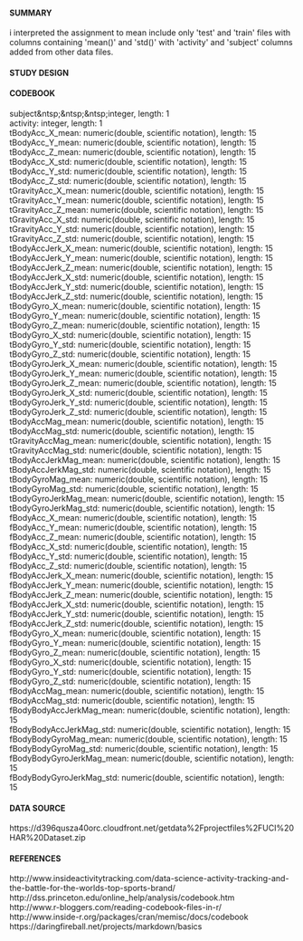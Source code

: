  
<h4>SUMMARY</h4>  
i interpreted the assignment to mean include only 'test' and 'train' files with columns containing
'mean()' and 'std()' with 'activity' and 'subject' columns added from other data files.
 
<h4>STUDY DESIGN</h4>  
 
 
<h4>CODEBOOK</h4>  

 subject&ntsp;&ntsp;&ntsp;integer, length: 1  
 activity:     integer, length: 1  
 tBodyAcc_X_mean:     numeric(double, scientific notation), length: 15  
 tBodyAcc_Y_mean:     numeric(double, scientific notation), length: 15  
 tBodyAcc_Z_mean:     numeric(double, scientific notation), length: 15  
 tBodyAcc_X_std:     numeric(double, scientific notation), length: 15  
 tBodyAcc_Y_std:     numeric(double, scientific notation), length: 15  
 tBodyAcc_Z_std:     numeric(double, scientific notation), length: 15  
 tGravityAcc_X_mean:     numeric(double, scientific notation), length: 15  
 tGravityAcc_Y_mean:     numeric(double, scientific notation), length: 15  
 tGravityAcc_Z_mean:     numeric(double, scientific notation), length: 15  
 tGravityAcc_X_std:     numeric(double, scientific notation), length: 15  
 tGravityAcc_Y_std:     numeric(double, scientific notation), length: 15  
 tGravityAcc_Z_std:     numeric(double, scientific notation), length: 15  
 tBodyAccJerk_X_mean:     numeric(double, scientific notation), length: 15  
 tBodyAccJerk_Y_mean:     numeric(double, scientific notation), length: 15  
 tBodyAccJerk_Z_mean:     numeric(double, scientific notation), length: 15  
 tBodyAccJerk_X_std:     numeric(double, scientific notation), length: 15  
 tBodyAccJerk_Y_std:     numeric(double, scientific notation), length: 15  
 tBodyAccJerk_Z_std:     numeric(double, scientific notation), length: 15  
 tBodyGyro_X_mean:     numeric(double, scientific notation), length: 15  
 tBodyGyro_Y_mean:     numeric(double, scientific notation), length: 15  
 tBodyGyro_Z_mean:     numeric(double, scientific notation), length: 15  
 tBodyGyro_X_std:     numeric(double, scientific notation), length: 15  
 tBodyGyro_Y_std:     numeric(double, scientific notation), length: 15  
 tBodyGyro_Z_std:     numeric(double, scientific notation), length: 15  
 tBodyGyroJerk_X_mean:     numeric(double, scientific notation), length: 15  
 tBodyGyroJerk_Y_mean:     numeric(double, scientific notation), length: 15  
 tBodyGyroJerk_Z_mean:     numeric(double, scientific notation), length: 15  
 tBodyGyroJerk_X_std:     numeric(double, scientific notation), length: 15  
 tBodyGyroJerk_Y_std:     numeric(double, scientific notation), length: 15  
 tBodyGyroJerk_Z_std:     numeric(double, scientific notation), length: 15  
 tBodyAccMag_mean:     numeric(double, scientific notation), length: 15  
 tBodyAccMag_std:     numeric(double, scientific notation), length: 15  
 tGravityAccMag_mean:     numeric(double, scientific notation), length: 15  
 tGravityAccMag_std:     numeric(double, scientific notation), length: 15  
 tBodyAccJerkMag_mean:     numeric(double, scientific notation), length: 15  
 tBodyAccJerkMag_std:     numeric(double, scientific notation), length: 15  
 tBodyGyroMag_mean:     numeric(double, scientific notation), length: 15  
 tBodyGyroMag_std:     numeric(double, scientific notation), length: 15  
 tBodyGyroJerkMag_mean:     numeric(double, scientific notation), length: 15  
 tBodyGyroJerkMag_std:     numeric(double, scientific notation), length: 15  
 fBodyAcc_X_mean:     numeric(double, scientific notation), length: 15  
 fBodyAcc_Y_mean:     numeric(double, scientific notation), length: 15  
 fBodyAcc_Z_mean:     numeric(double, scientific notation), length: 15  
 fBodyAcc_X_std:     numeric(double, scientific notation), length: 15  
 fBodyAcc_Y_std:     numeric(double, scientific notation), length: 15  
 fBodyAcc_Z_std:     numeric(double, scientific notation), length: 15  
 fBodyAccJerk_X_mean:     numeric(double, scientific notation), length: 15  
 fBodyAccJerk_Y_mean:     numeric(double, scientific notation), length: 15  
 fBodyAccJerk_Z_mean:     numeric(double, scientific notation), length: 15  
 fBodyAccJerk_X_std:     numeric(double, scientific notation), length: 15  
 fBodyAccJerk_Y_std:     numeric(double, scientific notation), length: 15  
 fBodyAccJerk_Z_std:     numeric(double, scientific notation), length: 15  
 fBodyGyro_X_mean:     numeric(double, scientific notation), length: 15  
 fBodyGyro_Y_mean:     numeric(double, scientific notation), length: 15  
 fBodyGyro_Z_mean:     numeric(double, scientific notation), length: 15  
 fBodyGyro_X_std:     numeric(double, scientific notation), length: 15  
 fBodyGyro_Y_std:     numeric(double, scientific notation), length: 15  
 fBodyGyro_Z_std:     numeric(double, scientific notation), length: 15  
 fBodyAccMag_mean:     numeric(double, scientific notation), length: 15  
 fBodyAccMag_std:     numeric(double, scientific notation), length: 15  
 fBodyBodyAccJerkMag_mean:     numeric(double, scientific notation), length: 15  
 fBodyBodyAccJerkMag_std:     numeric(double, scientific notation), length: 15  
 fBodyBodyGyroMag_mean:     numeric(double, scientific notation), length: 15  
 fBodyBodyGyroMag_std:     numeric(double, scientific notation), length: 15  
 fBodyBodyGyroJerkMag_mean:     numeric(double, scientific notation), length: 15  
 fBodyBodyGyroJerkMag_std:     numeric(double, scientific notation), length: 15  



<h4>DATA SOURCE</h4>  
 https://d396qusza40orc.cloudfront.net/getdata%2Fprojectfiles%2FUCI%20HAR%20Dataset.zip<br/>
  
<h4>REFERENCES</h4>  
http://www.insideactivitytracking.com/data-science-activity-tracking-and-the-battle-for-the-worlds-top-sports-brand/<br/>
http://dss.princeton.edu/online_help/analysis/codebook.htm<br/>
http://www.r-bloggers.com/reading-codebook-files-in-r/<br/>
http://www.inside-r.org/packages/cran/memisc/docs/codebook<br/>
https://daringfireball.net/projects/markdown/basics<br/>
  
  
